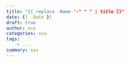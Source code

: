 ```yaml
---
title: "{{ replace .Name "-" " " | title }}"
date: {{ .Date }}
draft: true
author: xxx
categories: xxx
tags:
    - ...
summary: xxx
---
```

